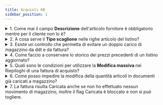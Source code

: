 ```yaml
---
title: Acquisti KB
sidebar_position: 1
---
```


<details>

  <summary>1. Come mai il campo <b>Descrizione</b> dell'articolo fornitore è obbligatorio mentre per il cliente non lo è?</summary>
  
Il cliente ha la necessità di sapere qual è il suo codice ma la descrizione non è importante, in quanto viene utilizzato il codice nello stampato. Invece, per il fornitore la descrizione potrebbe essere molto più tecnica e necessaria, essendo i dati importati, solitamente.

</details>


<details>

  <summary>2. A cosa serve il <b>Tipo scaglione</b> nelle righe articolo del listino? </summary>
  
Il tipo scaglione inserito nella riga articolo del listino viene proposto in automatico nei documenti, altrimenti sarà l'utente a scegliere manualmente il tipo di scaglione da applicare alla riga. Ricordiamo che per uno stesso articolo di listino è possibile inserire diversi scaglioni di sconto.

</details>


<details>

  <summary>3. Esiste un controllo che permetta di evitare un doppio carico di magazzino da ddt e da fattura? </summary>
  
Sì, se una fattura è collegata ad un ddt caricato o scaricato, la fattura non si potrà caricare/scaricare, a meno che nel tipo fattura non ci sia il flag “Scollega” attivo: in questo caso sarà possibile movimentare sia il ddt che la fattura.

</details>


<details>

  <summary>4. Come faccio a conservare lo storico dei prezzi precedenti di un listino aggiornato? </summary>
  
E’ necessario in questo caso effettuare una duplica del documento.

</details>


<details>

  <summary>5. Quali sono le condizioni per utilizzare la <b>Modifica massiva </b> nei Riepiloghi di una fattura di acquisto? </summary>
  
Le condizioni sono:       
 1. Il prezzo non deve essere Ivato;     
 2. Gli articoli non devono avere sconti;
 3. Gli articoli devono avere una quantità effettiva.

</details>


<details>

  <summary>6. Come posso impedire la modifica della quantità articoli in documenti già caricati a magazzino? </summary>
  
E' necessario aprire i Parametri iniziali di magazzino corrispondenti all'anno in corso e togliere il flag **Modifica quantità** dalla sezione *Modifica reg. di magazzino da documenti*. Questo impedirà la modifica della quantità di riga nei documenti già movimentati a magazzino.

</details>


<details>

  <summary>7. La fattura risulta Caricata anche se non ho effettuato nessun movimento di magazzino, inoltre il flag Caricata è bloccato e non si può togliere. </summary>
  
Nel caso di fattura creata da documento di trasporto già caricato, è presente il parametro generale VE-PurchaseInvoices_VerifyLoadStatusDDT che blocca il flag Caricata anche nella fattura.          

</details>